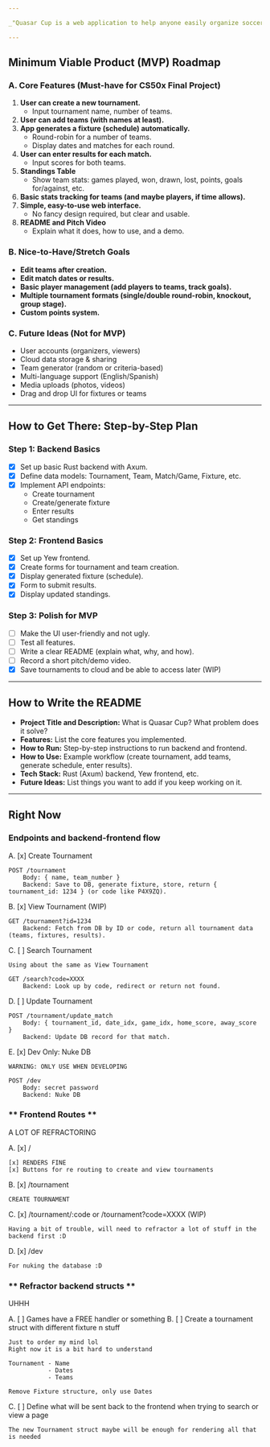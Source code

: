 ```yaml
---

_"Quasar Cup is a web application to help anyone easily organize soccer tournaments. It handles team creation, match scheduling, results, and stats, so organizers can focus on the fun part — the games!"_

---
```


## **Minimum Viable Product (MVP) Roadmap**

### A. **Core Features (Must-have for CS50x Final Project)**
1. **User can create a new tournament.**
   - Input tournament name, number of teams.
2. **User can add teams (with names at least).**
3. **App generates a fixture (schedule) automatically.**
   - Round-robin for a number of teams.
   - Display dates and matches for each round.
4. **User can enter results for each match.**
   - Input scores for both teams.
5. **Standings Table**
   - Show team stats: games played, won, drawn, lost, points, goals for/against, etc.
6. **Basic stats tracking for teams (and maybe players, if time allows).**
7. **Simple, easy-to-use web interface.**
   - No fancy design required, but clear and usable.
8. **README and Pitch Video**  
   - Explain what it does, how to use, and a demo.

### B. **Nice-to-Have/Stretch Goals**
- **Edit teams after creation.**
- **Edit match dates or results.**
- **Basic player management (add players to teams, track goals).**
- **Multiple tournament formats (single/double round-robin, knockout, group stage).**
- **Custom points system.**

### C. **Future Ideas (Not for MVP)**
- User accounts (organizers, viewers)
- Cloud data storage & sharing
- Team generator (random or criteria-based)
- Multi-language support (English/Spanish)
- Media uploads (photos, videos)
- Drag and drop UI for fixtures or teams

---

## **How to Get There: Step-by-Step Plan**

### Step 1: **Backend Basics**
- [x] Set up basic Rust backend with Axum.
- [x] Define data models: Tournament, Team, Match/Game, Fixture, etc.
- [x] Implement API endpoints:
  - Create tournament
  - Create/generate fixture
  - Enter results
  - Get standings

### Step 2: **Frontend Basics**
- [x] Set up Yew frontend.
- [x] Create forms for tournament and team creation.
- [x] Display generated fixture (schedule).
- [x] Form to submit results.
- [x] Display updated standings.

### Step 3: **Polish for MVP**
- [ ] Make the UI user-friendly and not ugly.
- [ ] Test all features.
- [ ] Write a clear README (explain what, why, and how).
- [ ] Record a short pitch/demo video.
- [x] Save tournaments to cloud and be able to access later (WIP)

---

## **How to Write the README**

- **Project Title and Description:** What is Quasar Cup? What problem does it solve?
- **Features:** List the core features you implemented.
- **How to Run:** Step-by-step instructions to run backend and frontend.
- **How to Use:** Example workflow (create tournament, add teams, generate schedule, enter results).
- **Tech Stack:** Rust (Axum) backend, Yew frontend, etc.
- **Future Ideas:** List things you want to add if you keep working on it.

---

## **Right Now**


### **Endpoints and backend-frontend flow**
A. [x] Create Tournament

    POST /tournament
        Body: { name, team_number }
        Backend: Save to DB, generate fixture, store, return { tournament_id: 1234 } (or code like P4X9ZQ).

B. [x] View Tournament (WIP)

    GET /tournament?id=1234
        Backend: Fetch from DB by ID or code, return all tournament data (teams, fixtures, results).

C. [ ] Search Tournament

    Using about the same as View Tournament

    GET /search?code=XXXX
        Backend: Look up by code, redirect or return not found.

D. [ ] Update Tournament

    POST /tournament/update_match
        Body: { tournament_id, date_idx, game_idx, home_score, away_score }
        Backend: Update DB record for that match.

E. [x] Dev Only: Nuke DB

    WARNING: ONLY USE WHEN DEVELOPING

    POST /dev 
        Body: secret password
        Backend: Nuke DB


### ** Frontend Routes ** 
A LOT OF REFRACTORING

A. [x] / 
    
    [x] RENDERS FINE
    [x] Buttons for re routing to create and view tournaments

B. [x] /tournament

    CREATE TOURNAMENT

C. [x] /tournament/:code or /tournament?code=XXXX (WIP)

    Having a bit of trouble, will need to refractor a lot of stuff in the backend first :D

D. [x] /dev 
    
    For nuking the database :D

### ** Refractor backend structs **
UHHH

A. [ ] Games have a FREE handler or something
B. [ ] Create a tournament struct with different fixture n stuff

    Just to order my mind lol
    Right now it is a bit hard to understand
    
    Tournament - Name 
               - Dates 
               - Teams

    Remove Fixture structure, only use Dates 

C. [ ] Define what will be sent back to the frontend when trying to search or view a page

    The new Tournament struct maybe will be enough for rendering all that is needed
    


